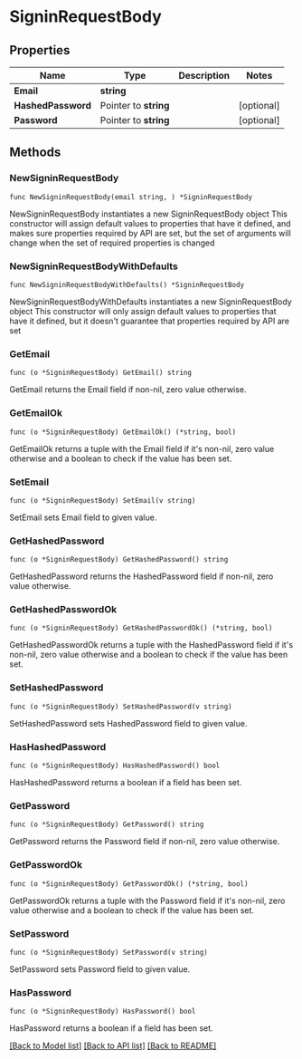 # SigninRequestBody

## Properties

Name | Type | Description | Notes
------------ | ------------- | ------------- | -------------
**Email** | **string** |  | 
**HashedPassword** | Pointer to **string** |  | [optional] 
**Password** | Pointer to **string** |  | [optional] 

## Methods

### NewSigninRequestBody

`func NewSigninRequestBody(email string, ) *SigninRequestBody`

NewSigninRequestBody instantiates a new SigninRequestBody object
This constructor will assign default values to properties that have it defined,
and makes sure properties required by API are set, but the set of arguments
will change when the set of required properties is changed

### NewSigninRequestBodyWithDefaults

`func NewSigninRequestBodyWithDefaults() *SigninRequestBody`

NewSigninRequestBodyWithDefaults instantiates a new SigninRequestBody object
This constructor will only assign default values to properties that have it defined,
but it doesn't guarantee that properties required by API are set

### GetEmail

`func (o *SigninRequestBody) GetEmail() string`

GetEmail returns the Email field if non-nil, zero value otherwise.

### GetEmailOk

`func (o *SigninRequestBody) GetEmailOk() (*string, bool)`

GetEmailOk returns a tuple with the Email field if it's non-nil, zero value otherwise
and a boolean to check if the value has been set.

### SetEmail

`func (o *SigninRequestBody) SetEmail(v string)`

SetEmail sets Email field to given value.


### GetHashedPassword

`func (o *SigninRequestBody) GetHashedPassword() string`

GetHashedPassword returns the HashedPassword field if non-nil, zero value otherwise.

### GetHashedPasswordOk

`func (o *SigninRequestBody) GetHashedPasswordOk() (*string, bool)`

GetHashedPasswordOk returns a tuple with the HashedPassword field if it's non-nil, zero value otherwise
and a boolean to check if the value has been set.

### SetHashedPassword

`func (o *SigninRequestBody) SetHashedPassword(v string)`

SetHashedPassword sets HashedPassword field to given value.

### HasHashedPassword

`func (o *SigninRequestBody) HasHashedPassword() bool`

HasHashedPassword returns a boolean if a field has been set.

### GetPassword

`func (o *SigninRequestBody) GetPassword() string`

GetPassword returns the Password field if non-nil, zero value otherwise.

### GetPasswordOk

`func (o *SigninRequestBody) GetPasswordOk() (*string, bool)`

GetPasswordOk returns a tuple with the Password field if it's non-nil, zero value otherwise
and a boolean to check if the value has been set.

### SetPassword

`func (o *SigninRequestBody) SetPassword(v string)`

SetPassword sets Password field to given value.

### HasPassword

`func (o *SigninRequestBody) HasPassword() bool`

HasPassword returns a boolean if a field has been set.


[[Back to Model list]](../README.md#documentation-for-models) [[Back to API list]](../README.md#documentation-for-api-endpoints) [[Back to README]](../README.md)


